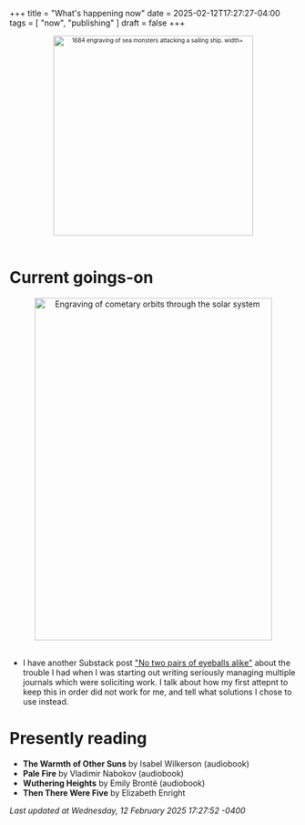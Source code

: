 +++
title = "What's happening now"
date = 2025-02-12T17:27:27-04:00
tags = [
    "now",
    "publishing"
]
draft = false
+++
<div align="center" style="font-size:x-small"><img src="https://milkfish08.s3.amazonaws.com/photo/blog/abovethefold/1684-untitled-engraving-of-sea-monsters-attacking-a-sailing-vessel-49fa31.jpg" alt="1684 engraving of sea monsters attacking a sailing ship. width="512" height="351" title="Sea monsters attacking a sailing ship" /></div><br clear="all" />

# Current goings-on

<div align="center"><img src="https://milkfish08.s3.amazonaws.com/photo/blog/comets.jpeg" height=600 width=417 alt="Engraving of cometary orbits through the solar system" title="Comets" /></div><br clear="all" />

* I have another Substack post ["No two pairs of eyeballs alike"](https://open.substack.com/pub/richmagahiz/p/no-two-pairs-of-eyeballs-alike?r=gnwin&utm_campaign=post&utm_medium=web&showWelcomeOnShare=true) about the trouble I had when I was starting out writing seriously managing multiple journals which were soliciting work.
I talk about how my first attepnt to keep this in order did not work for me, and tell what solutions I chose to use instead.

# Presently reading

* __The Warmth of Other Suns__ by Isabel Wilkerson (audiobook)
* __Pale Fire__ by Vladimir Nabokov (audiobook)
* __Wuthering Heights__ by Emily Bront&euml; (audiobook)
* __Then There Were Five__ by Elizabeth Enright 

*Last updated at Wednesday, 12 February 2025 17:27:52 -0400*
